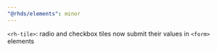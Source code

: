 ```yaml
---
"@rhds/elements": minor
---
```

`<rh-tile>`: radio and checkbox tiles now submit their values in `<form>` elements
